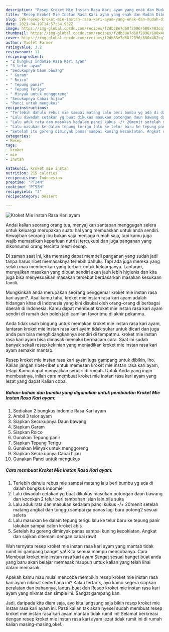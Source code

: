 ```yaml
---
description: "Resep Kroket Mie Instan Rasa Kari ayam yang enak dan Mudah Dibuat"
title: "Resep Kroket Mie Instan Rasa Kari ayam yang enak dan Mudah Dibuat"
slug: 596-resep-kroket-mie-instan-rasa-kari-ayam-yang-enak-dan-mudah-dibuat
date: 2021-04-19T14:57:54.932Z
image: https://img-global.cpcdn.com/recipes/f2db38e7d68f2096/680x482cq70/kroket-mie-instan-rasa-kari-ayam-foto-resep-utama.jpg
thumbnail: https://img-global.cpcdn.com/recipes/f2db38e7d68f2096/680x482cq70/kroket-mie-instan-rasa-kari-ayam-foto-resep-utama.jpg
cover: https://img-global.cpcdn.com/recipes/f2db38e7d68f2096/680x482cq70/kroket-mie-instan-rasa-kari-ayam-foto-resep-utama.jpg
author: Violet Farmer
ratingvalue: 3.2
reviewcount: 11
recipeingredient:
- "2 bungkus indomie Rasa Kari ayam"
- "3 telor ayam"
- "Secukupnya Daun bawang"
- " Garam"
- " Roico"
- " Tepung panir"
- " Tepung Terigu"
- " Minyak untuk menggoreng"
- "Secukupnya Cabai hijau"
- "Panci untuk mengukus"
recipeinstructions:
- "Terlebih dahulu rebus mie sampai matang lalu beri bumbu yg ada di dalam bungkus indomie"
- "Lalu diwadah cetakan yg buat dikukus masukan potongan daun bawang dan kocokan 2 telur beri tambahan isian lain bila suka"
- "Lalu aduk rata dan masukan kedalam panci kukus -/+ 20menit setelah matang angkat dan tunggu sampai ga panas lagi baru potong2 sesuai selera"
- "Lalu masukan ke dalam tepung terigu lalu ke telur baru ke tepung panir lakukan sampai calon kroket abis"
- "Setelah itu goreng diminyak panas sampai kuning kecoklatan. Angkat dan sajikan ditemani dengan cabai rawit"
categories:
- Resep
tags:
- kroket
- mie
- instan

katakunci: kroket mie instan 
nutrition: 215 calories
recipecuisine: Indonesian
preptime: "PT24M"
cooktime: "PT53M"
recipeyield: "3"
recipecategory: Dessert

---
```



![Kroket Mie Instan Rasa Kari ayam](https://img-global.cpcdn.com/recipes/f2db38e7d68f2096/680x482cq70/kroket-mie-instan-rasa-kari-ayam-foto-resep-utama.jpg)

Andai kalian seorang orang tua, menyajikan santapan menggugah selera untuk keluarga merupakan suatu hal yang memuaskan untuk anda sendiri. Kewajiban seorang ibu bukan saja menjaga rumah saja, tapi kamu juga wajib memastikan keperluan nutrisi tercukupi dan juga panganan yang dikonsumsi orang tercinta mesti sedap.

Di zaman  saat ini, kita memang dapat membeli panganan yang sudah jadi tanpa harus ribet memasaknya terlebih dahulu. Tapi ada juga mereka yang selalu mau memberikan yang terbaik untuk keluarganya. Lantaran, menyajikan masakan yang dibuat sendiri akan jauh lebih higienis dan kita juga bisa menyesuaikan masakan tersebut berdasarkan masakan kesukaan famili. 



Mungkinkah anda merupakan seorang penggemar kroket mie instan rasa kari ayam?. Asal kamu tahu, kroket mie instan rasa kari ayam adalah hidangan khas di Indonesia yang kini disukai oleh orang-orang di berbagai daerah di Indonesia. Kamu dapat membuat kroket mie instan rasa kari ayam sendiri di rumah dan boleh jadi camilan favoritmu di akhir pekanmu.

Anda tidak usah bingung untuk memakan kroket mie instan rasa kari ayam, lantaran kroket mie instan rasa kari ayam tidak sukar untuk dicari dan juga anda pun bisa menghidangkannya sendiri di tempatmu. kroket mie instan rasa kari ayam bisa dimasak memalui bermacam cara. Saat ini sudah banyak sekali resep kekinian yang menjadikan kroket mie instan rasa kari ayam semakin mantap.

Resep kroket mie instan rasa kari ayam juga gampang untuk dibikin, lho. Kalian jangan ribet-ribet untuk memesan kroket mie instan rasa kari ayam, tetapi Kamu dapat menyajikan sendiri di rumah. Untuk Anda yang ingin membuatnya, inilah cara membuat kroket mie instan rasa kari ayam yang lezat yang dapat Kalian coba.

<!--inarticleads1-->

##### Bahan-bahan dan bumbu yang digunakan untuk pembuatan Kroket Mie Instan Rasa Kari ayam:

1. Sediakan 2 bungkus indomie Rasa Kari ayam
1. Ambil 3 telor ayam
1. Siapkan Secukupnya Daun bawang
1. Siapkan  Garam
1. Siapkan  Roico
1. Gunakan  Tepung panir
1. Siapkan  Tepung Terigu
1. Gunakan  Minyak untuk menggoreng
1. Siapkan Secukupnya Cabai hijau
1. Gunakan Panci untuk mengukus




<!--inarticleads2-->

##### Cara membuat Kroket Mie Instan Rasa Kari ayam:

1. Terlebih dahulu rebus mie sampai matang lalu beri bumbu yg ada di dalam bungkus indomie
1. Lalu diwadah cetakan yg buat dikukus masukan potongan daun bawang dan kocokan 2 telur beri tambahan isian lain bila suka
1. Lalu aduk rata dan masukan kedalam panci kukus -/+ 20menit setelah matang angkat dan tunggu sampai ga panas lagi baru potong2 sesuai selera
1. Lalu masukan ke dalam tepung terigu lalu ke telur baru ke tepung panir lakukan sampai calon kroket abis
1. Setelah itu goreng diminyak panas sampai kuning kecoklatan. Angkat dan sajikan ditemani dengan cabai rawit




Wah ternyata resep kroket mie instan rasa kari ayam yang mantab tidak rumit ini gampang banget ya! Kita semua mampu mencobanya. Cara Membuat kroket mie instan rasa kari ayam Sangat sesuai banget buat anda yang baru akan belajar memasak maupun untuk kalian yang telah lihai dalam memasak.

Apakah kamu mau mulai mencoba membikin resep kroket mie instan rasa kari ayam nikmat sederhana ini? Kalau tertarik, ayo kamu segera siapkan peralatan dan bahannya, lantas buat deh Resep kroket mie instan rasa kari ayam yang nikmat dan simple ini. Sangat gampang kan. 

Jadi, daripada kita diam saja, ayo kita langsung saja bikin resep kroket mie instan rasa kari ayam ini. Pasti kalian tak akan nyesel sudah membuat resep kroket mie instan rasa kari ayam mantab tidak rumit ini! Selamat berkreasi dengan resep kroket mie instan rasa kari ayam lezat tidak rumit ini di rumah kalian masing-masing,oke!.

